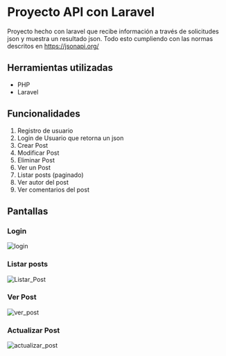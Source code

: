 # Proyecto API con Laravel

Proyecto hecho con laravel que recibe información a través de solicitudes json y muestra un resultado json. Todo esto cumpliendo con las normas descritos en https://jsonapi.org/

## Herramientas utilizadas

* PHP
* Laravel

## Funcionalidades
1. Registro de usuario
1. Login de Usuario que retorna un json
1. Crear Post
1. Modificar Post
1. Eliminar Post
1. Ver un Post
1. Listar posts (paginado)
1. Ver autor del post
1. Ver comentarios del post

## Pantallas
### Login
![login](https://user-images.githubusercontent.com/23042251/124422128-6b168380-dd28-11eb-9093-aed961ed6b87.png)
### Listar posts
![Listar_Post](https://user-images.githubusercontent.com/23042251/124422127-6b168380-dd28-11eb-9e21-34831de75505.png)


### Ver Post
![ver_post](https://user-images.githubusercontent.com/23042251/124422129-6baf1a00-dd28-11eb-876c-22cd0ce4182e.png)

### Actualizar Post
![actualizar_post](https://user-images.githubusercontent.com/23042251/124422125-6a7ded00-dd28-11eb-84be-29185ecf3722.png)
